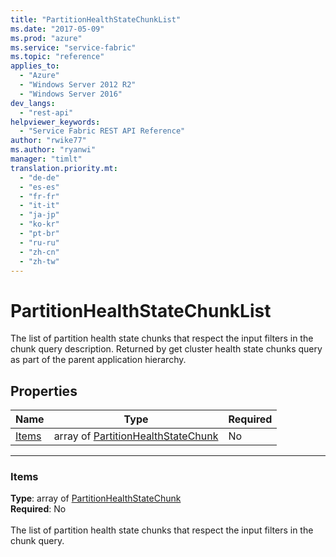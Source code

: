 ```yaml
---
title: "PartitionHealthStateChunkList"
ms.date: "2017-05-09"
ms.prod: "azure"
ms.service: "service-fabric"
ms.topic: "reference"
applies_to: 
  - "Azure"
  - "Windows Server 2012 R2"
  - "Windows Server 2016"
dev_langs: 
  - "rest-api"
helpviewer_keywords: 
  - "Service Fabric REST API Reference"
author: "rwike77"
ms.author: "ryanwi"
manager: "timlt"
translation.priority.mt: 
  - "de-de"
  - "es-es"
  - "fr-fr"
  - "it-it"
  - "ja-jp"
  - "ko-kr"
  - "pt-br"
  - "ru-ru"
  - "zh-cn"
  - "zh-tw"
---
```

# PartitionHealthStateChunkList

The list of partition health state chunks that respect the input filters in the chunk query description.
Returned by get cluster health state chunks query as part of the parent application hierarchy.


## Properties
| Name | Type | Required |
| --- | --- | --- |
| [Items](#items) | array of [PartitionHealthStateChunk](sfclient-v56-model-partitionhealthstatechunk.md) | No |

____
### Items
__Type__: array of [PartitionHealthStateChunk](sfclient-v56-model-partitionhealthstatechunk.md) <br/>
__Required__: No<br/>
<br/>
The list of partition health state chunks that respect the input filters in the chunk query.

